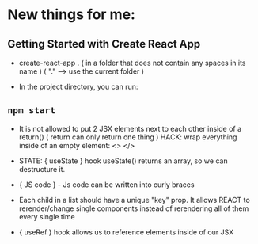 # New things for me:

## Getting Started with Create React App

- create-react-app . ( in a folder that does not contain any spaces in its name )
( "."  --> use the current folder )

- In the project directory, you can run: 
## `npm start`

- It is not allowed to put 2 JSX elements next to each other inside of a return() ( return can only return one thing )
HACK: wrap everything inside of an empty element: <> </>

- STATE: { useState } hook
 useState() returns an array, so we can destructure it.

- { JS code } - Js code can be written into curly braces

- Each child in a list should have a unique "key" prop. It allows REACT to rerender/change single components instead of rerendering all of them every single time

- { useRef } hook 
 allows us to reference elements inside of our JSX